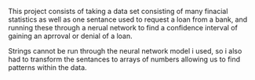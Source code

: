 This project consists of taking a data set consisting of many finacial statistics as well as one sentance used to request a loan from a bank, and running these through a nerual network to find a confidence interval of gaining an aprroval or denial of a loan. 

Strings cannot be run through the neural network model i used, so i also had to transform the sentances to arrays of numbers allowing us to find patterns within the data.
